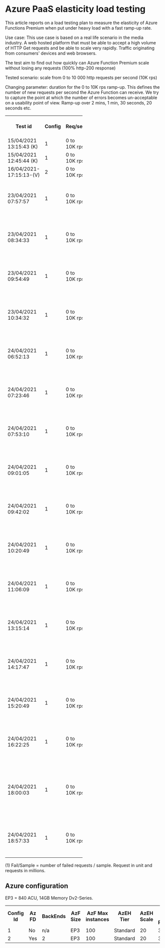 # Azure PaaS elasticity load testing

This article reports on a load testing plan to measure the elasticity of Azure Functions Premium when put under heavy load with a fast ramp-up rate.

Use case:
This use case is based on a real life scenario in the media industry. A web hosted platform that must be able to accept a high volume of HTTP Get requests and be able to scale very rapidly. Traffic originating from consumers' devices and web browsers.

The test aim to find out how quickly can Azure Function Premium scale without losing any requests (100% http-200 response)

Tested scenario: scale from 0 to 10 000 http requests per second (10K rps)

Changing parameter: duration for the 0 to 10K rps ramp-up. This defines the number of new requests per second the Azure Function can receive. We try to capture the point at which the number of errors becomes un-acceptable on a usability point of view. Ramp-up over 2 mins, 1 min, 30 seconds, 20 seconds etc.

<table style="width:50%">
  <tr>
    <th>Test id</th>
    <th>Config</th>
    <th>Req/sec</th>
    <th>Ramp-up</th>
    <th>Duration</th>
    <th>Client/sec</th>
    <th>Fail/Sample(1)</th>
    <th>Avg rps</th>
    <th>AzFunc instances</th>
    <th>EH Incoming Messages</th>
    <th>Test Setup</th>
    <th>Test report<th>
  </tr>
  <tr>
    <td>15/04/2021 13:15:43 (K)</td>
    <td>1</td>
    <td>0 to 10K rps</td>
    <td>2 mins</td>
    <td>4 mins</td>
    <td>83</td>
    <td>1/1.7m</td>
        <td></td>
    <td>15</td>
    <td></td>
    <td></td>
    <td></td>
  </tr>
  <tr>
    <td>15/04/2021 12:45:44 (K)</td>
    <td>1</td>
    <td>0 to 10K rps</td>
    <td>1 min</td>
    <td>4 mins</td>
    <td>166</td>
    <td>0/1.7m</td>
            <td></td>
    <td>15</td>
    <td></td>
    <td></td>
    <td></td>
  </tr>
  <tr>
    <td>16/04/2021-17:15:13-(V)</td>
    <td>2</td>
    <td>0 to 10K rps</td>
    <td>1 min</td>
    <td>4 mins</td>
    <td>166</td>
    <td>2/1.63m</td>
            <td>8500</td>
    <td>?</td>
    <td></td>
    <td></td>
    <td><a target="_blank" href="https://sareportsloadtesting.blob.core.windows.net/testingreports/16042021_171513_(V)/artifacts/dashboard/index.html">Report</a></td>
  </tr>
  <tr>
    <td>23/04/2021 07:57:57</td>
    <td>1</td>
    <td>0 to 10K rps</td>
    <td>1 min</td>
    <td>11 mins</td>
    <td>166</td>
    <td>2/6.282561 million</td>
            <td>8057</td>
    <td>20</td>
    <td>6.282559 million</td>
    <td>500 Virtual Users x 20 Medium Instances</td>
    <td><a target="_blank" href="https://sareportsloadtesting.blob.core.windows.net/testingreports/23042021_075757/dashboard/index.html">Report</a></td>
  </tr>
  <tr>
    <td>23/04/2021 08:34:33</td>
    <td>1</td>
    <td>0 to 10K rps</td>
    <td>1 min</td>
    <td>11 mins</td>
    <td>166</td>
    <td>45/6.293572 million</td>
            <td>8345</td>
    <td>20</td>
    <td>6.293558 million</td>
    <td>500 Virtual Users x 20 Medium Instances</td>
    <td><a target="_blank" href="https://sareportsloadtesting.blob.core.windows.net/testingreports/23042021_083433/dashboard/index.html">Report</a></td>
  </tr>
  <tr>
    <td>23/04/2021 09:54:49</td>
    <td>1</td>
    <td>0 to 10K rps</td>
    <td>1 min</td>
    <td>11 mins</td>
    <td>166</td>
    <td>0/6.336730 million</td>
            <td>9496</td>
    <td>16</td>
    <td>6.336730 million</td>
    <td>250 Virtual Users x 40 Medium Instances</td>
    <td><a target="_blank" href="https://sareportsloadtesting.blob.core.windows.net/testingreports/23042021_095449/dashboard/index.html">Report</a></td>
  </tr>
  <tr>
    <td>23/04/2021 10:34:32</td>
    <td>1</td>
    <td>0 to 10K rps</td>
    <td>1 min</td>
    <td>11 mins</td>
    <td>166</td>
    <td>0/6.346183 million</td>
            <td>9515</td>
    <td>17</td>
    <td>6.346183 million</td>
    <td>250 Virtual Users x 40 Medium Instances</td>
    <td><a target="_blank" href="https://sareportsloadtesting.blob.core.windows.net/testingreports/23042021_103432/dashboard/index.html">Report</a></td>
  </tr>
  <tr>
    <td>24/04/2021 06:52:13</td>
    <td>1</td>
    <td>0 to 10K rps</td>
    <td>50 sec</td>
    <td>11 mins</td>
    <td>200</td>
    <td>1/6.343606 million</td>
            <td>9535</td>
    <td>13</td>
    <td>6.343606 million</td>
    <td>250 Virtual Users x 40 Medium Instances</td>
    <td><a target="_blank" href="https://sareportsloadtesting.blob.core.windows.net/testingreports/24042021_065214/dashboard/index.html">Report</a></td>
  </tr>
  <tr>
    <td>24/04/2021 07:23:46</td>
    <td>1</td>
    <td>0 to 10K rps</td>
    <td>50 sec</td>
    <td>11 mins</td>
    <td>200</td>
    <td>0/6.357121 million</td>
            <td>9555</td>
    <td>17</td>
    <td>6.357122 million</td>
    <td>250 Virtual Users x 40 Medium Instances</td>
    <td><a target="_blank" href="https://sareportsloadtesting.blob.core.windows.net/testingreports/24042021_072346/dashboard/index.html">Report</a></td>
  </tr>
  <tr>
    <td>24/04/2021 07:53:10</td>
    <td>1</td>
    <td>0 to 10K rps</td>
    <td>40 sec</td>
    <td>11 mins</td>
    <td>250</td>
    <td>0/6.364264 million</td>
            <td>9567</td>
    <td>16</td>
    <td>6.364425 million</td>
    <td>250 Virtual Users x 40 Medium Instances</td>
    <td><a target="_blank" href="https://sareportsloadtesting.blob.core.windows.net/testingreports/24042021_075310/dashboard/index.html">Report</a></td>
  </tr>
  <tr>
    <td>24/04/2021 09:01:05</td>
    <td>1</td>
    <td>0 to 10K rps</td>
    <td>40 sec</td>
    <td>11 mins</td>
    <td>250</td>
    <td>0/6.406986 million</td>
            <td>9633</td>
    <td>13</td>
    <td>6.406986 million</td>
    <td>250 Virtual Users x 40 Medium Instances</td>
    <td><a target="_blank" href="https://sareportsloadtesting.blob.core.windows.net/testingreports/24042021_090105/dashboard/index.html">Report</a></td>
  </tr>
  <tr>
    <td>24/04/2021 09:42:02</td>
    <td>1</td>
    <td>0 to 10K rps</td>
    <td>30 sec</td>
    <td>11 mins</td>
    <td>333</td>
    <td>0/6.448748 million</td>
            <td>9693</td>
    <td>14</td>
    <td>6.448748 million</td>
    <td>250 Virtual Users x 40 Medium Instances</td>
    <td><a target="_blank" href="https://sareportsloadtesting.blob.core.windows.net/testingreports/24042021_094202/dashboard/index.html">Report</a></td>
  </tr>
  <tr>
    <td>24/04/2021 10:20:49</td>
    <td>1</td>
    <td>0 to 10K rps</td>
    <td>30 sec</td>
    <td>11 mins</td>
    <td>333</td>
    <td>0/6.442250 million</td>
            <td>9683</td>
    <td>20</td>
    <td>6.442250 million</td>
    <td>250 Virtual Users x 40 Medium Instances</td>
    <td><a target="_blank" href="https://sareportsloadtesting.blob.core.windows.net/testingreports/24042021_102049/dashboard/index.html">Report</a></td>
  </tr>
  <tr>
    <td>24/04/2021 11:06:09</td>
    <td>1</td>
    <td>0 to 10K rps</td>
    <td>20 sec</td>
    <td>11 mins</td>
    <td>500</td>
    <td>0/6.497785 million</td>
            <td>9769</td>
    <td>15</td>
    <td>6.497785 million</td>
    <td>250 Virtual Users x 40 Medium Instances</td>
    <td><a target="_blank" href="https://sareportsloadtesting.blob.core.windows.net/testingreports/24042021_110609/dashboard/index.html">Report</a></td>
  </tr>
  <tr>
    <td>24/04/2021 13:15:14</td>
    <td>1</td>
    <td>0 to 10K rps</td>
    <td>20 sec</td>
    <td>11 mins</td>
    <td>500</td>
    <td>0/6.468643 million</td>
            <td>9721</td>
    <td>12</td>
    <td>6.468643 million</td>
    <td>250 Virtual Users x 40 Medium Instances</td>
    <td><a target="_blank" href="https://sareportsloadtesting.blob.core.windows.net/testingreports/24042021_131514/dashboard/index.html">Report</a></td>
  </tr>
  <tr>
    <td>24/04/2021 14:17:47</td>
    <td>1</td>
    <td>0 to 10K rps</td>
    <td>10 sec</td>
    <td>11 mins</td>
    <td>1000</td>
    <td>272/6.490735 million</td>
            <td>9756</td>
    <td>13</td>
    <td>6.490463 million</td>
    <td>250 Virtual Users x 40 Medium Instances</td>
    <td><a target="_blank" href="https://sareportsloadtesting.blob.core.windows.net/testingreports/24042021_141747/dashboard/index.html">Report</a></td>
  </tr>
  <tr>
    <td>24/04/2021 15:20:49</td>
    <td>1</td>
    <td>0 to 10K rps</td>
    <td>10 sec</td>
    <td>11 mins</td>
    <td>1000</td>
    <td>0/6.479702 million</td>
            <td>9742</td>
    <td>13</td>
    <td>6.479702 million</td>
    <td>250 Virtual Users x 40 Medium Instances</td>
    <td><a target="_blank" href="https://sareportsloadtesting.blob.core.windows.net/testingreports/24042021_152049/dashboard/index.html">Report</a></td>
  </tr>
  <tr>
    <td>24/04/2021 16:22:25</td>
    <td>1</td>
    <td>0 to 10K rps</td>
    <td>10 sec</td>
    <td>11 mins</td>
    <td>1000</td>
    <td>1/6.381744 million</td>
            <td>9595</td>
    <td>20</td>
    <td>6.381743 million</td>
    <td>250 Virtual Users x 40 Medium Instances</td>
    <td><a target="_blank" href="https://sareportsloadtesting.blob.core.windows.net/testingreports/24042021_162225/dashboard/index.html">Report</a></td>
  </tr>
  <tr>
    <td>24/04/2021 18:00:03</td>
    <td>1</td>
    <td>0 to 10K rps</td>
    <td>0 sec</td>
    <td>11 mins</td>
    <td>10000</td>
    <td>1/6.376057 million</td>
            <td>9578</td>
    <td>17</td>
    <td>5.776255 million (large discrepancy due to Azure Diagnostics missing a sample)</td>
    <td>250 Virtual Users x 40 Medium Instances</td>
    <td><a target="_blank" href="https://sareportsloadtesting.blob.core.windows.net/testingreports/24042021_180003/dashboard/index.html">Report</a></td>
  </tr>
  <tr>
    <td>24/04/2021 18:57:33</td>
    <td>1</td>
    <td>0 to 10K rps</td>
    <td>0 sec</td>
    <td>11 mins</td>
    <td>10000</td>
    <td>179/6.379544 million</td>
            <td>9585</td>
    <td>17</td>
    <td>6.379365 million</td>
    <td>250 Virtual Users x 40 Medium Instances</td>
    <td><a target="_blank" href="https://sareportsloadtesting.blob.core.windows.net/testingreports/24042021_185733/dashboard/index.html">Report</a></td>
  </tr>
</table>

(1) Fail/Sample = number of failed requests / sample. Request in unit and requests in millions.

## Azure configuration

EP3 = 840 ACU, 14GB Memory Dv2-Series.

<table style="width:100%">
  <tr>
    <th>Config Id</th>
    <th>Az FD</th>
    <th>BackEnds</th>
    <th>AzF Size</th>
    <th>AzF Max instances</th>
    <th>AzEH Tier</th>
    <th>AzEH Scale</th>
    <th>AzEH Hub Partitions</th>
  </tr>
  <tr>
    <td>1</td>
    <td>No</td>
    <td>n/a</td>
    <td>EP3</td>
    <td>100</td>
    <td>Standard</td>
    <td>20</td>
    <td>32</td>
</tr>
  <tr>
    <td>2</td>
    <td>Yes</td>
    <td>2</td>
    <td>EP3</td>
    <td>100</td>
    <td>Standard</td>
    <td>20</td>
    <td>32</td>
  </tr>

</table>